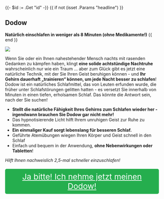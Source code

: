 {{- $id := .Get "id" -}}
{{ if not (isset .Params "headline") }}
## Dodow

**Natürlich einschlafen in weniger als 8 Minuten (ohne Medikamente!)**
{{ end }}

[![](/list/dodow-title.jpg)](https://t.gadgetadvisers.com/click/{{$id}})

Wenn Sie oder ein Ihnen nahestehender Mensch nachts mit rasenden Gedanken zu kämpfen haben, klingt **eine solide achtstündige Nachtruhe** wahrscheinlich nur wie ein Traum ... aber zum Glück gibt es jetzt eine natürliche Technik, mit der Sie Ihren Geist beruhigen können - und **Ihr Gehirn dauerhaft „trainieren“ können, um jede Nacht besser zu schlafen**! Dodow ist ein natürliches Schlafmittel, das von Leuten erfunden wurde, die früher unter Schlafstörungen gelitten hatten - es versetzt Sie innerhalb von Minuten in einen tiefen, erholsamen Schlaf. Das könnte die Antwort sein, nach der Sie suchen!

- **Stellt die natürliche Fähigkeit Ihres Gehirns zum Schlafen wieder her - irgendwann brauchen Sie Dodow gar nicht mehr!**
- Das hypnotisierende Licht hilft Ihrem unruhigen Geist zur Ruhe zu kommen.
- **Ein einmaliger Kauf sorgt lebenslang für besseren Schlaf.**
- Geführte Atemübungen wiegen Ihren Körper und Geist schnell in den Schlaf
- Einfach und bequem in der Anwendung, **ohne Nebenwirkungen oder Tabletten**!

*Hilft Ihnen nachweislich 2,5-mal schneller einzuschlafen!*

<a href="(https://t.gadgetadvisers.com/click/{{$id}})" style="color: white;">
   <div style="text-align:center;background-color:#25ae4e;margin-bottom:20px;margin-top:20px;width: 100%;-webkit-border-radius: 5px;">
      <div style="color: white; padding: 10px;font-size: 26px;">
      Ja bitte! Ich nehme jetzt meinen Dodow!
      </div>
   </div>
</a>